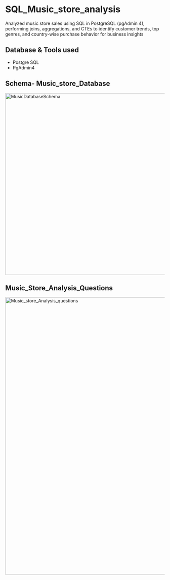 # SQL_Music_store_analysis
Analyzed music store sales using SQL in PostgreSQL (pgAdmin 4), performing joins, aggregations, and CTEs to identify customer trends, top genres, and country-wise purchase behavior for business insights

## Database & Tools used
- Postgre SQL
- PgAdmin4
## Schema- Music_store_Database
<img width="710" height="574" alt="MusicDatabaseSchema" src="https://github.com/user-attachments/assets/a061826d-ac3b-4e32-8a56-94e801e433a6" />

## Music_Store_Analysis_Questions
<img width="991" height="876" alt="Music_store_Analysis_questions" src="https://github.com/user-attachments/assets/54e86cae-5b33-4621-9238-0008d58785ae" />


